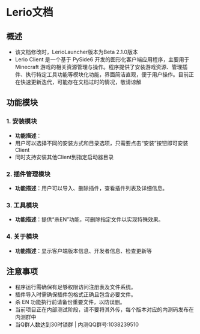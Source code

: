 # Lerio文档

## 概述

- 该文档修改时，LerioLauncher版本为Beta 2.1.0版本
- Lerio Client 是一个基于 PySide6 开发的图形化客户端应用程序，主要用于 Minecraft 游戏的相关资源管理与操作。程序提供了安装游戏资源、管理插件、执行特定工具功能等模块化功能，界面简洁直观，便于用户操作。目前正在快速更新迭代，可能存在文档过时的情况，敬请谅解

## 功能模块

### 1. 安装模块

- **功能描述**：
- 用户可以选择不同的安装方式和目录选项，只需要点击“安装”按钮即可安装Client
- 同时支持安装其他Client到指定启动器目录
  
### 2. 插件管理模块

- **功能描述**：用户可以导入、删除插件，查看插件列表及详细信息。

### 3. 工具模块

- **功能描述**：提供“杀EN”功能，可删除指定文件以实现特殊效果。

### 4. 关于模块

- **功能描述**：显示客户端版本信息、开发者信息、检查更新等

## 注意事项

- 程序运行需确保有足够权限访问注册表及文件系统。
- 插件导入时需确保插件包格式正确且包含必要文件。
- 杀 EN 功能执行前请备份重要文件，以防误删。
- 当前项目正在内部测试阶段，请不要将其外传，每个版本对应的内测码发布在内测群中
- 当Q群人数达到30时锁群 | 内测QQ群号:1038239510
